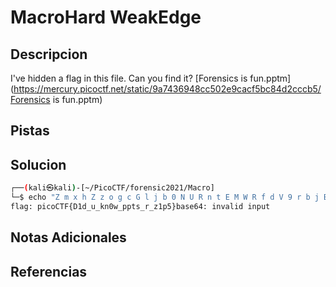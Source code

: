 # MacroHard WeakEdge

## Descripcion
I've hidden a flag in this file. Can you find it? [Forensics is fun.pptm](https://mercury.picoctf.net/static/9a7436948cc502e9cacf5bc84d2cccb5/Forensics is fun.pptm)

## Pistas

## Solucion 
```bash
┌──(kali㉿kali)-[~/PicoCTF/forensic2021/Macro]
└─$ echo "Z m x h Z z o g c G l j b 0 N U R n t E M W R f d V 9 r b j B 3 X 3 B w d H N f c l 9 6 M X A 1 f Q" | tr -d " " | base64 -d 
flag: picoCTF{D1d_u_kn0w_ppts_r_z1p5}base64: invalid input

```

## Notas Adicionales

## Referencias